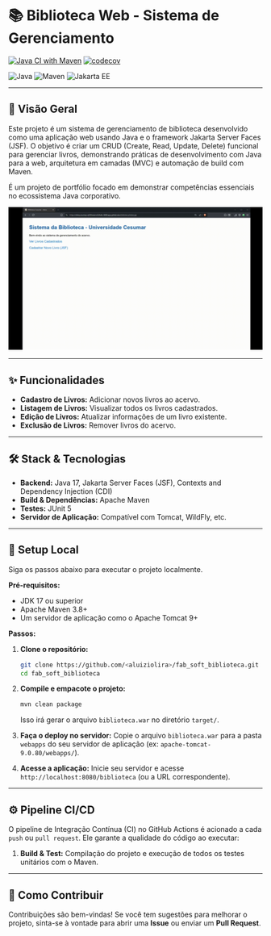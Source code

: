 # 📚 Biblioteca Web - Sistema de Gerenciamento

[![Java CI with Maven](https://github.com/aluiziolira/fab-soft-biblioteca/actions/workflows/ci-build-test.yml/badge.svg)](https://github.com/aluiziolira/fab_soft_biblioteca/actions/workflows/ci-build-test.yml)
[![codecov](https://codecov.io/gh/aluiziolira/fab-soft-biblioteca/graph/badge.svg)](https://codecov.io/gh/aluiziolira/fab_soft_biblioteca)

![Java](https://img.shields.io/badge/Java-17-blue.svg) ![Maven](https://img.shields.io/badge/Maven-4.0.0-red.svg) ![Jakarta EE](https://img.shields.io/badge/Jakarta--EE-JSF-orange.svg)

---

## 📖 Visão Geral

Este projeto é um sistema de gerenciamento de biblioteca desenvolvido como uma aplicação web usando Java e o framework Jakarta Server Faces (JSF). O objetivo é criar um CRUD (Create, Read, Update, Delete) funcional para gerenciar livros, demonstrando práticas de desenvolvimento com Java para a web, arquitetura em camadas (MVC) e automação de build com Maven.

É um projeto de portfólio focado em demonstrar competências essenciais no ecossistema Java corporativo.

![CRUD demo](docs/fab_soft_demo.gif)

---

## ✨ Funcionalidades

- **Cadastro de Livros:** Adicionar novos livros ao acervo.
- **Listagem de Livros:** Visualizar todos os livros cadastrados.
- **Edição de Livros:** Atualizar informações de um livro existente.
- **Exclusão de Livros:** Remover livros do acervo.

---

## 🛠️ Stack & Tecnologias

- **Backend:** Java 17, Jakarta Server Faces (JSF), Contexts and Dependency Injection (CDI)
- **Build & Dependências:** Apache Maven
- **Testes:** JUnit 5
- **Servidor de Aplicação:** Compatível com Tomcat, WildFly, etc.

---

## 🚀 Setup Local

Siga os passos abaixo para executar o projeto localmente.

**Pré-requisitos:**
- JDK 17 ou superior
- Apache Maven 3.8+
- Um servidor de aplicação como o Apache Tomcat 9+

**Passos:**

1. **Clone o repositório:**
   ```bash
   git clone https://github.com/<aluiziolira>/fab_soft_biblioteca.git
   cd fab_soft_biblioteca
   ```

2. **Compile e empacote o projeto:**
   ```bash
   mvn clean package
   ```
   Isso irá gerar o arquivo `biblioteca.war` no diretório `target/`.

3. **Faça o deploy no servidor:**
   Copie o arquivo `biblioteca.war` para a pasta `webapps` do seu servidor de aplicação (ex: `apache-tomcat-9.0.80/webapps/`).

4. **Acesse a aplicação:**
   Inicie seu servidor e acesse `http://localhost:8080/biblioteca` (ou a URL correspondente).

---

## ⚙️ Pipeline CI/CD

O pipeline de Integração Contínua (CI) no GitHub Actions é acionado a cada `push` ou `pull request`. Ele garante a qualidade do código ao executar:

1.  **Build & Test:** Compilação do projeto e execução de todos os testes unitários com o Maven.

---

## 🤝 Como Contribuir

Contribuições são bem-vindas! Se você tem sugestões para melhorar o projeto, sinta-se à vontade para abrir uma **Issue** ou enviar um **Pull Request**.
